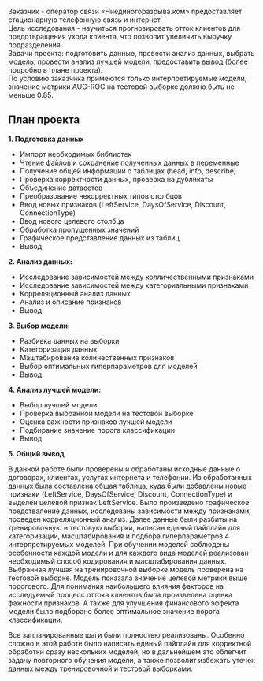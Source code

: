 Заказчик - оператор связи «Ниединогоразрыва.ком» предоставляет стационарную телефонную связь и интернет.  
Цель исследования - научиться прогнозировать отток клиентов для предотвращения ухода клиента, что позволит увеличить выручку подразделения.  
Задачи проекта: подготовить данные, провести анализ данных, выбрать модель, провести анализ лучшей модели, предоставить вывод (более подробно в плане проекта).  
По условию заказчика примеются только интерпретируемые модели, значение метрики AUC-ROC на тестовой выборке должно быть не меньше 0.85.

## План проекта
**1. Подготовка данных**
* Импорт необходимых библиотек
* Чтение файлов и сохранение полученных данных в переменные
* Получение общей информации о таблицах (head, info, describe)
* Проверка корректности данных, проверка на дубликаты
* Объединение датасетов
* Преобразование некорректных типов столбцов
* Ввод новых признаков (LeftService, DaysOfService, Discount, ConnectionType)
* Ввод нового целевого столбца
* Обработка пропущенных значений
* Графическое представление данных из таблиц
* Вывод

**2. Анализ данных:**
* Исследование зависимостей между колличественными признаками
* Исследование зависимостей между категориальными признаками
* Корреляционный анализ данных
* Анализ и описание признаков
* Вывод

**3. Выбор модели:**
* Разбивка данных на выборки
* Категоризация данных
* Маштабирование количественных признаков
* Выбор оптимальных гиперпараметров для моделей
* Вывод

**4. Анализ лучшей модели:**
* Выбор лучшей модели
* Проверка выбранной модели на тестовой выборке
* Оценка важности признаков лучшей модели
* Подбирание значение порога классификации
* Вывод

**5. Общий вывод**

В данной работе были проверены и обработаны исходные данные о договорах, клиентах, услугах интернета и телефонии. Из обработанных данных была составлена общая таблица, куда были добавлены новые признаки (LeftService, DaysOfService, Discount, ConnectionType) и выделен целевой признак LeftService. Было произведено графическое предстваление данных, исследованы зависимости между признаками, проведен корреляционный анализ. Далее данные были разбиты на тренировочную и тестовую выборки, написан единый пайплайн для категоризации, масштабирования и подбора гиперпараметров 4 интерпретируемых моделей. При обучении моделей соблюдены особенности каждой модели и для каждого вида моделей реализован необходимый способ кодирования и масштабирования данных. Выбранная лучшая на тренировочной выборке модель проверена на тестовой выборке. Модель показала значение целевой метрики выше порогового. Для понимания наибольшего влияния факторов на исследуемый процесс оттока клиентов была произведена оценка фажности признаков. А также для улучшения финансового эффекта модели было подборано более оптимальное значение порога классификации.

Все запланированные шаги были полностью реализованы. Особенно сложно в этой работе было написать единый пайплайн для корректной обработки сразу нескольких моделей, но в дальнейшем это облегчит задачу повторного обучения модели, а также позволит избежать утечек данных между тренировочной и тестовой выборками.
